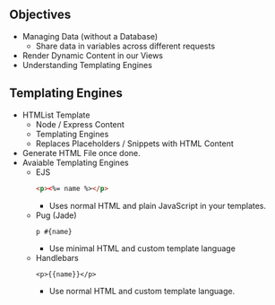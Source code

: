 ## Objectives

- Managing Data (without a Database)
  - Share data in variables across different requests
- Render Dynamic Content in our Views
- Understanding Templating Engines

## Templating Engines

- HTMList Template
  - Node / Express Content
  - Templating Engines
  - Replaces Placeholders / Snippets with HTML Content
- Generate HTML File once done.
- Avaiable Templating Engines
  - EJS
    ```html
    <p><%= name %></p>
    ```
    - Uses normal HTML and plain JavaScript in your templates.
  - Pug (Jade)
    ```pug
    p #{name}
    ```
    - Use minimal HTML and custom template language
  - Handlebars
    ```
    <p>{{name}}</p>
    ```
    - Use normal HTML and custom template language.
